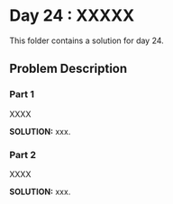 # Day 24 : XXXXX

This folder contains a solution for day 24.

## Problem Description

### Part 1

XXXX


**SOLUTION:** xxx.

### Part 2

XXXX


**SOLUTION:** xxx.
